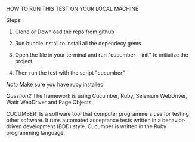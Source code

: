 HOW TO RUN THIS TEST ON YOUR LOCAL MACHINE

Steps:

1. Clone or Download the repo from github

2. Run bundle install to install all the dependecy gems

3. Open the file in your terminal and run "cucumber --init" to initialize the project

4. Then run the test with the script "cucumber"

*Note* Make sure you have ruby installed

*Question2*
The framework is using Cucumber, Ruby, Selenium WebDriver, Watir WebDriver and Page Objects

CUCUMBER: 
Is a software tool that computer programmers use for testing other software.
It runs automated acceptance tests written in a behavior-driven development (BDD) style. Cucumber is written in the Ruby programming language.

